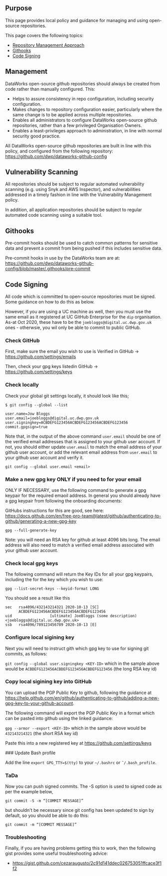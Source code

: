 ## Purpose

This page provides local policy and guidance for managing and using open-source repositories.

This page covers the following topics:
* [Repository Management Approach](#management)
* [Githooks](#githooks)
* [Code Signing](#code-signing)

## Management

DataWorks open-source github repositories should always be created from code rather than manually configured. This:
* Helps to assure consistency in repo configuration, including security configuration.
* Makes changes to repository configuration easier, particularly where the same change is to be applied across multiple repositories.
* Enables all administrators to configure DataWorks open-source github repositories, rather than a few privileged Organisation Owners.
* Enables a least-privileges approach to administration, in line with normal security good practice.

All DataWorks open-source github repositories are built in line with this policy, and configured from the following repository: https://github.com/dwp/dataworks-github-config


## Vulnerability Scanning

All repositories should be subject to regular automated vulnerability scanning (e.g. using Snyk and AWS Inspector), and vulnerabilities addressed in a timely fashion in line with the Vulnerability Management policy.

In addition, all application repositories should be subject to regular automated code scanning using a suitable tool.


## Githooks

Pre-commit hooks should be used to catch common patterns for sensitive data and prevent a commit from being pushed if this includes sensitive data.

Pre-commit hooks in use by the DataWorks team are at: https://github.com/dwp/dataworks-github-config/blob/master/.githooks/pre-commit

## Code Signing

All code which is committed to open-source repositories must be signed. Some guidance on how to do this as below.

However, if you are using a UC machine as well, then you must use the same email as it registered at UC GitHub Enterprise for the `dip` organisation. As-at Oct 2020, these have to be the `joebloggs@digital.uc.dwp.gov.uk` ones - otherwsie, you wil only be able to commit to public GitHub.

### Check GitHub

First, make sure the email you wish to use is Verified in GitHub -> https://github.com/settings/emails

Then, check your gpg keys listedin GitHub -> https://github.com/settings/keys

### Check locally

Check your global git settings locally, it should look like this;
```
$ git config --global --list

user.name=Jow Bloggs
user.email=joebloggs@digital.uc.dwp.gov.uk
user.signingkey=ACBDEFG123456ACBDEFG123456ACBDEFG123456
commit.gpgsign=true
```

Note that, in the output of the above command `user.email` should be one of the verified email addresses that is assigned to your github user account. If not, you should either update `user.email` to match the email address of your github user account, or add the relevant email address from `user.email` to your github user account and verify it.

`git config --global user.email <email>`

### Make a new gpg key ONLY if you need to for your email

ONLY IF NECESSARY, use the following command to generate a gpg keypair for the required emaoil address. In general you should already have a gpg keypair from following the onboarding documents:

GitHubs instructions for this are good, see here: https://docs.github.com/en/free-pro-team@latest/github/authenticating-to-github/generating-a-new-gpg-key

`gpg --full-generate-key`

Note: you will need an RSA key for github at least 4096 bits long. The email address will also need to match a verified email address associated with your github user account. 

### Check local gpg keys

The following command will return the Key IDs for all your gpg keypairs, including the <KEY-ID> for the key which you wish to use:

`gpg --list-secret-keys --keyid-format LONG`

You should see a result like this
```
sec   rsa4096/432143214321 2020-10-13 [SC]
      ACBDEFG123456ACBDEFG123456ACBDEFG123456
uid                 [ultimate] JoeBloggs (some description) <joebloggs@digital.uc.dwp.gov.uk>
ssb   rsa4096/789123456789 2020-10-13 [E]
```

### Configure local sigining key

Next you will need to instruct gith which gpg key to use for signing git commits, as follows:

`git config --global user.signingkey <KEY-ID>` which in the sample above would be `ACBDEFG123456ACBDEFG123456ACBDEFG123456` (the long RSA key id)

### Copy local sigining key into GitHub

You can upload the PGP Public Key to github, following the guidance at https://help.github.com/en/github/authenticating-to-github/adding-a-new-gpg-key-to-your-github-account. 

The following command will export the PGP Public Key in a format which can be pasted into github using the linked guidance:

`gpg --armor --export <KEY-ID>` which in the sample above would be `432143214321` (the short RSA key id)

Paste this into a new registered key at https://github.com/settings/keys

### Update Bash profile

Add the line `export GPG_TTY=$(tty)` to your `~/.bashrc` or `˜/.bash_profile`.

### TaDa

Now you can push signed commits. The -S option is used to signed code as per the example below, 

`git commit -S -m “[COMMIT MESSAGE]”`

but shouldn't be necessary since git config has been updated to sign by default, so you should be able to do this:

`git commit -m “[COMMIT MESSAGE]”`

### Troubleshooting

Finally, if you are having problems getting this to work, then the following gist provides some useful troubleshooting advice:
* https://gist.github.com/cezaraugusto/2c91d141ddec026753051ffcace3f1f2
